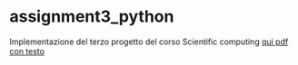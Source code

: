 # assignment3_python

Implementazione del terzo progetto del corso Scientific computing
[qui pdf con testo](https://github.com/CR18-2000/assignment3_python/blob/main/project23c.pdf)
